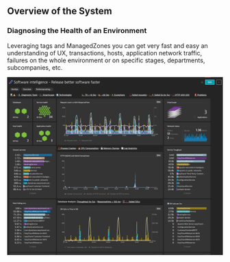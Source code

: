 ##  Overview of the System 
### Diagnosing the Health of an Environment

Leveraging tags and ManagedZones you can get very fast and easy an understanding of UX, transactions, hosts, application network traffic, failures on the whole environment or on specific stages, departments, subcompanies, etc.

![software-intelligence-dashboard](../../assets/images/dashboard-softint.png)
